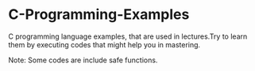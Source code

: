 # C-Programming-Examples
C programming language examples, that are used in lectures.Try to learn them by executing codes that might help you in mastering.

Note: Some codes are include safe functions.
